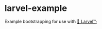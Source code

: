 larvel-example
==============

Example bootstrapping for use with [🐛 Larvel™](https://github.com/fideloper/larvel);
